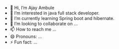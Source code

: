 - 👋 Hi, I’m Ajay Ambule
- 👀 I’m interested in java full stack developer. 
- 🌱 I’m currently learning Spring boot and hibernate.
- 💞️ I’m looking to collaborate on ...
- 📫 How to reach me ...
- 😄 Pronouns: ...
- ⚡ Fun fact: ...

<!---
ajayambule2003/ajayambule2003 is a ✨ special ✨ repository because its `README.md` (this file) appears on your GitHub profile.
You can click the Preview link to take a look at your changes.
--->
